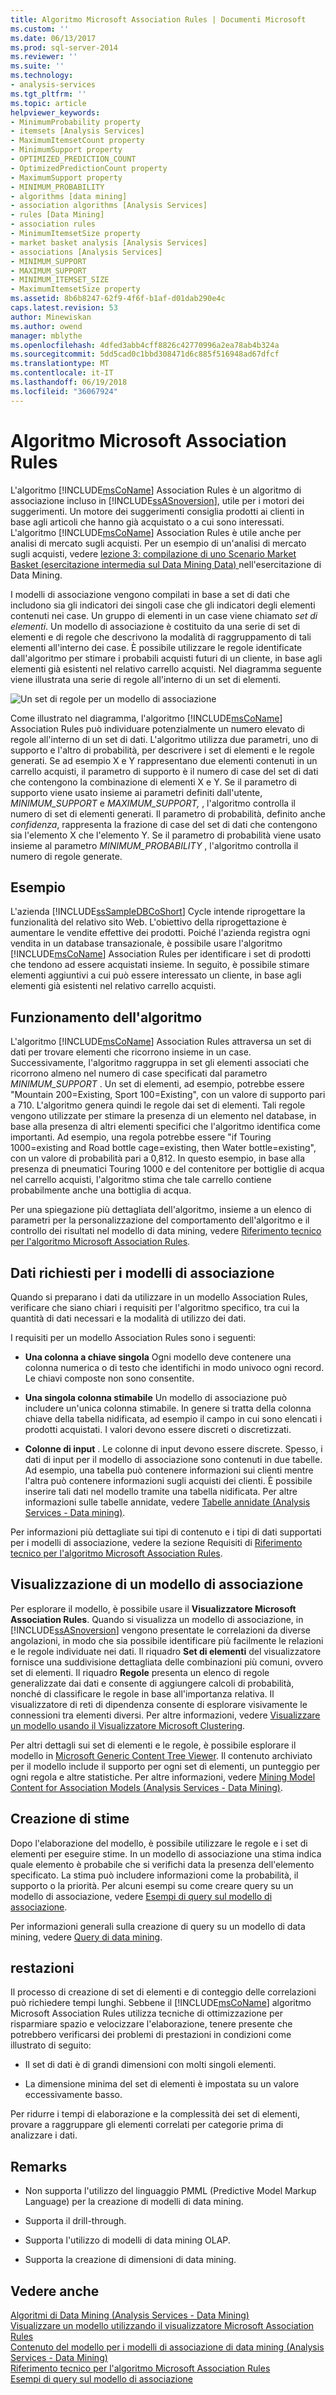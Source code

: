 ```yaml
---
title: Algoritmo Microsoft Association Rules | Documenti Microsoft
ms.custom: ''
ms.date: 06/13/2017
ms.prod: sql-server-2014
ms.reviewer: ''
ms.suite: ''
ms.technology:
- analysis-services
ms.tgt_pltfrm: ''
ms.topic: article
helpviewer_keywords:
- MinimumProbability property
- itemsets [Analysis Services]
- MaximumItemsetCount property
- MinimumSupport property
- OPTIMIZED_PREDICTION_COUNT
- OptimizedPredictionCount property
- MaximumSupport property
- MINIMUM_PROBABILITY
- algorithms [data mining]
- association algorithms [Analysis Services]
- rules [Data Mining]
- association rules
- MinimumItemsetSize property
- market basket analysis [Analysis Services]
- associations [Analysis Services]
- MINIMUM_SUPPORT
- MAXIMUM_SUPPORT
- MINIMUM_ITEMSET_SIZE
- MaximumItemsetSize property
ms.assetid: 8b6b8247-62f9-4f6f-b1af-d01dab290e4c
caps.latest.revision: 53
author: Minewiskan
ms.author: owend
manager: mblythe
ms.openlocfilehash: 4dfed3abb4cff8826c42770996a2ea78ab4b324a
ms.sourcegitcommit: 5dd5cad0c1bbd308471d6c885f516948ad67dfcf
ms.translationtype: MT
ms.contentlocale: it-IT
ms.lasthandoff: 06/19/2018
ms.locfileid: "36067924"
---
```

# <a name="microsoft-association-algorithm"></a>Algoritmo Microsoft Association Rules
  L'algoritmo [!INCLUDE[msCoName](../../includes/msconame-md.md)] Association Rules è un algoritmo di associazione incluso in [!INCLUDE[ssASnoversion](../../includes/ssasnoversion-md.md)], utile per i motori dei suggerimenti. Un motore dei suggerimenti consiglia prodotti ai clienti in base agli articoli che hanno già acquistato o a cui sono interessati. L'algoritmo [!INCLUDE[msCoName](../../includes/msconame-md.md)] Association Rules è utile anche per analisi di mercato sugli acquisti. Per un esempio di un'analisi di mercato sugli acquisti, vedere [lezione 3: compilazione di uno Scenario Market Basket &#40;esercitazione intermedia sul Data Mining Data&#41; ](../../tutorials/lesson-3-building-a-market-basket-scenario-intermediate-data-mining-tutorial.md) nell'esercitazione di Data Mining.  
  
 I modelli di associazione vengono compilati in base a set di dati che includono sia gli indicatori dei singoli case che gli indicatori degli elementi contenuti nei case. Un gruppo di elementi in un case viene chiamato *set di elementi*. Un modello di associazione è costituito da una serie di set di elementi e di regole che descrivono la modalità di raggruppamento di tali elementi all'interno dei case. È possibile utilizzare le regole identificate dall'algoritmo per stimare i probabili acquisti futuri di un cliente, in base agli elementi già esistenti nel relativo carrello acquisti. Nel diagramma seguente viene illustrata una serie di regole all'interno di un set di elementi.  
  
 ![Un set di regole per un modello di associazione](../media/association.gif "un set di regole per un modello di associazione")  
  
 Come illustrato nel diagramma, l'algoritmo [!INCLUDE[msCoName](../../includes/msconame-md.md)] Association Rules può individuare potenzialmente un numero elevato di regole all'interno di un set di dati. L'algoritmo utilizza due parametri, uno di supporto e l'altro di probabilità, per descrivere i set di elementi e le regole generati. Se ad esempio X e Y rappresentano due elementi contenuti in un carrello acquisti, il parametro di supporto è il numero di case del set di dati che contengono la combinazione di elementi X e Y. Se il parametro di supporto viene usato insieme ai parametri definiti dall'utente, *MINIMUM_SUPPORT* e *MAXIMUM_SUPPORT,* , l'algoritmo controlla il numero di set di elementi generati. Il parametro di probabilità, definito anche *confidenza*, rappresenta la frazione di case del set di dati che contengono sia l'elemento X che l'elemento Y. Se il parametro di probabilità viene usato insieme al parametro *MINIMUM_PROBABILITY* , l'algoritmo controlla il numero di regole generate.  
  
## <a name="example"></a>Esempio  
 L'azienda [!INCLUDE[ssSampleDBCoShort](../../includes/sssampledbcoshort-md.md)] Cycle intende riprogettare la funzionalità del relativo sito Web. L'obiettivo della riprogettazione è aumentare le vendite effettive dei prodotti. Poiché l'azienda registra ogni vendita in un database transazionale, è possibile usare l'algoritmo [!INCLUDE[msCoName](../../includes/msconame-md.md)] Association Rules per identificare i set di prodotti che tendono ad essere acquistati insieme. In seguito, è possibile stimare elementi aggiuntivi a cui può essere interessato un cliente, in base agli elementi già esistenti nel relativo carrello acquisti.  
  
## <a name="how-the-algorithm-works"></a>Funzionamento dell'algoritmo  
 L'algoritmo [!INCLUDE[msCoName](../../includes/msconame-md.md)] Association Rules attraversa un set di dati per trovare elementi che ricorrono insieme in un case. Successivamente, l'algoritmo raggruppa in set gli elementi associati che ricorrono almeno nel numero di case specificati dal parametro *MINIMUM_SUPPORT* . Un set di elementi, ad esempio, potrebbe essere "Mountain 200=Existing, Sport 100=Existing", con un valore di supporto pari a 710. L'algoritmo genera quindi le regole dai set di elementi. Tali regole vengono utilizzate per stimare la presenza di un elemento nel database, in base alla presenza di altri elementi specifici che l'algoritmo identifica come importanti. Ad esempio, una regola potrebbe essere "if Touring 1000=existing and Road bottle cage=existing, then Water bottle=existing", con un valore di probabilità pari a 0,812. In questo esempio, in base alla presenza di pneumatici Touring 1000 e del contenitore per bottiglie di acqua nel carrello acquisti, l'algoritmo stima che tale carrello contiene probabilmente anche una bottiglia di acqua.  
  
 Per una spiegazione più dettagliata dell'algoritmo, insieme a un elenco di parametri per la personalizzazione del comportamento dell'algoritmo e il controllo dei risultati nel modello di data mining, vedere [Riferimento tecnico per l'algoritmo Microsoft Association Rules](microsoft-association-algorithm-technical-reference.md).  
  
## <a name="data-required-for-association-models"></a>Dati richiesti per i modelli di associazione  
 Quando si preparano i dati da utilizzare in un modello Association Rules, verificare che siano chiari i requisiti per l'algoritmo specifico, tra cui la quantità di dati necessari e la modalità di utilizzo dei dati.  
  
 I requisiti per un modello Association Rules sono i seguenti:  
  
-   **Una colonna a chiave singola** Ogni modello deve contenere una colonna numerica o di testo che identifichi in modo univoco ogni record. Le chiavi composte non sono consentite.  
  
-   **Una singola colonna stimabile** Un modello di associazione può includere un'unica colonna stimabile. In genere si tratta della colonna chiave della tabella nidificata, ad esempio il campo in cui sono elencati i prodotti acquistati. I valori devono essere discreti o discretizzati.  
  
-   **Colonne di input** . Le colonne di input devono essere discrete. Spesso, i dati di input per il modello di associazione sono contenuti in due tabelle. Ad esempio, una tabella può contenere informazioni sui clienti mentre l'altra può contenere informazioni sugli acquisti dei clienti. È possibile inserire tali dati nel modello tramite una tabella nidificata. Per altre informazioni sulle tabelle annidate, vedere [Tabelle annidate &#40;Analysis Services - Data mining&#41;](nested-tables-analysis-services-data-mining.md).  
  
 Per informazioni più dettagliate sui tipi di contenuto e i tipi di dati supportati per i modelli di associazione, vedere la sezione Requisiti di [Riferimento tecnico per l'algoritmo Microsoft Association Rules](microsoft-association-algorithm-technical-reference.md).  
  
## <a name="viewing-an-association-model"></a>Visualizzazione di un modello di associazione  
 Per esplorare il modello, è possibile usare il **Visualizzatore Microsoft Association Rules**. Quando si visualizza un modello di associazione, in [!INCLUDE[ssASnoversion](../../includes/ssasnoversion-md.md)] vengono presentate le correlazioni da diverse angolazioni, in modo che sia possibile identificare più facilmente le relazioni e le regole individuate nei dati. Il riquadro **Set di elementi** del visualizzatore fornisce una suddivisione dettagliata delle combinazioni più comuni, ovvero set di elementi. Il riquadro **Regole** presenta un elenco di regole generalizzate dai dati e consente di aggiungere calcoli di probabilità, nonché di classificare le regole in base all'importanza relativa. Il visualizzatore di reti di dipendenza consente di esplorare visivamente le connessioni tra elementi diversi. Per altre informazioni, vedere [Visualizzare un modello usando il Visualizzatore Microsoft Clustering](browse-a-model-using-the-microsoft-cluster-viewer.md).  
  
 Per altri dettagli sui set di elementi e le regole, è possibile esplorare il modello in [Microsoft Generic Content Tree Viewer](browse-a-model-using-the-microsoft-generic-content-tree-viewer.md). Il contenuto archiviato per il modello include il supporto per ogni set di elementi, un punteggio per ogni regola e altre statistiche. Per altre informazioni, vedere [Mining Model Content for Association Models &#40;Analysis Services - Data Mining&#41;](mining-model-content-for-association-models-analysis-services-data-mining.md).  
  
## <a name="creating-predictions"></a>Creazione di stime  
 Dopo l'elaborazione del modello, è possibile utilizzare le regole e i set di elementi per eseguire stime. In un modello di associazione una stima indica quale elemento è probabile che si verifichi data la presenza dell'elemento specificato. La stima può includere informazioni come la probabilità, il supporto o la priorità. Per alcuni esempi su come creare query su un modello di associazione, vedere [Esempi di query sul modello di associazione](association-model-query-examples.md).  
  
 Per informazioni generali sulla creazione di query su un modello di data mining, vedere [Query di data mining](data-mining-queries.md).  
  
## <a name="performance"></a>restazioni  
 Il processo di creazione di set di elementi e di conteggio delle correlazioni può richiedere tempi lunghi. Sebbene il [!INCLUDE[msCoName](../../includes/msconame-md.md)] algoritmo Microsoft Association Rules utilizza tecniche di ottimizzazione per risparmiare spazio e velocizzare l'elaborazione, tenere presente che potrebbero verificarsi dei problemi di prestazioni in condizioni come illustrato di seguito:  
  
-   Il set di dati è di grandi dimensioni con molti singoli elementi.  
  
-   La dimensione minima del set di elementi è impostata su un valore eccessivamente basso.  
  
 Per ridurre i tempi di elaborazione e la complessità dei set di elementi, provare a raggruppare gli elementi correlati per categorie prima di analizzare i dati.  
  
## <a name="remarks"></a>Remarks  
  
-   Non supporta l'utilizzo del linguaggio PMML (Predictive Model Markup Language) per la creazione di modelli di data mining.  
  
-   Supporta il drill-through.  
  
-   Supporta l'utilizzo di modelli di data mining OLAP.  
  
-   Supporta la creazione di dimensioni di data mining.  
  
## <a name="see-also"></a>Vedere anche  
 [Algoritmi di Data Mining &#40;Analysis Services - Data Mining&#41;](data-mining-algorithms-analysis-services-data-mining.md)   
 [Visualizzare un modello utilizzando il visualizzatore Microsoft Association Rules](browse-a-model-using-the-microsoft-association-rules-viewer.md)   
 [Contenuto del modello per i modelli di associazione di data mining &#40;Analysis Services - Data Mining&#41;](mining-model-content-for-association-models-analysis-services-data-mining.md)   
 [Riferimento tecnico per l'algoritmo Microsoft Association Rules](microsoft-association-algorithm-technical-reference.md)   
 [Esempi di query sul modello di associazione](association-model-query-examples.md)  
  
  